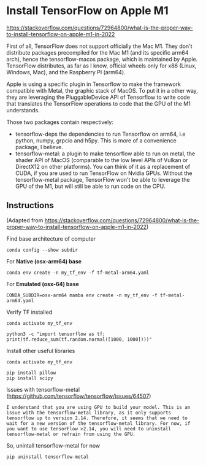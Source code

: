 # Install TensorFlow on Apple M1
https://stackoverflow.com/questions/72964800/what-is-the-proper-way-to-install-tensorflow-on-apple-m1-in-2022

First of all, TensorFlow does not support officially the Mac M1. They don't distribute packages precompiled for the Mac M1 (and its specific arm64 arch), hence the tensorflow-macos package, which is maintained by Apple. TensorFlow distributes, as far as I know, official wheels only for x86 (Linux, Windows, Mac), and the Raspberry PI (arm64).

Apple is using a specific plugin in Tensorflow to make the framework compatible with Metal, the graphic stack of MacOS. To put it in a other way, they are leveraging the PluggableDevice API of Tensorflow to write code that translates the TensorFlow operations to code that the GPU of the M1 understands.

Those two packages contain respectively:

* tensorflow-deps the dependencies to run Tensorflow on arm64, i.e python, numpy, grpcio and h5py. This is more of a convenience package, I believe.
* tensorflow-metal: a plugin to make tensorflow able to run on metal, the shader API of MacOS (comparable to the low level APIs of Vulkan or DirectX12 on other platforms). You can think of it as a replacement of CUDA, if you are used to run TensorFlow on Nvidia GPUs.
Without the tensorflow-metal package, TensorFlow won't be able to leverage the GPU of the M1, but will still be able to run code on the CPU.

## Instructions
(Adapted from https://stackoverflow.com/questions/72964800/what-is-the-proper-way-to-install-tensorflow-on-apple-m1-in-2022)

Find base architecture of computer
```
conda config --show subdir
```

For **Native (osx-arm64) base**
```
conda env create -n my_tf_env -f tf-metal-arm64.yaml
```

For **Emulated (osx-64) base**
```
CONDA_SUBDIR=osx-arm64 mamba env create -n my_tf_env -f tf-metal-arm64.yaml
```

Verify TF installed
```
conda activate my_tf_env

python3 -c "import tensorflow as tf; print(tf.reduce_sum(tf.random.normal([1000, 1000])))"
```

Install other useful libraries
```
conda activate my_tf_env

pip install pillow
pip install scipy
```

Issues with tensorflow-metal (https://github.com/tensorflow/tensorflow/issues/64507)
```
I understand that you are using GPU to build your model. This is an issue with the tensorflow-metal library, as it only supports tensorflow up to version 2.14. Therefore, it seems that we need to wait for a new version of the tensorflow-metal library. For now, if you want to use tensorFlow >2.14, you will need to uninstall tensorflow-metal or refrain from using the GPU.
```

So, unintall tensorflow-metal for now
```
pip uninstall tensorflow-metal
```
